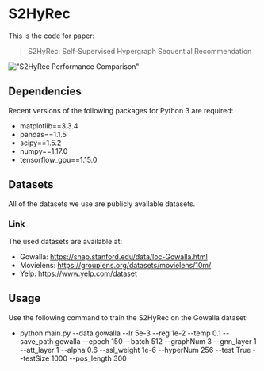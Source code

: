 # S2HyRec

This is the code for paper:
> S2HyRec: Self-Supervised Hypergraph Sequential Recommendation



!["S2HyRec Performance Comparison"](https://github.com/lyyccccccc/S2HyRec/blob/main/S2HyRec_framework.png)



## Dependencies
Recent versions of the following packages for Python 3 are required:
* matplotlib==3.3.4
* pandas==1.1.5
* scipy==1.5.2
* numpy==1.17.0
* tensorflow_gpu==1.15.0

## Datasets
All of the datasets we use are publicly available datasets.
### Link
The used datasets are available at:
* Gowalla: https://snap.stanford.edu/data/loc-Gowalla.html
* Movielens: https://grouplens.org/datasets/movielens/10m/
* Yelp: https://www.yelp.com/dataset


## Usage
Use the following command to train the S2HyRec on the Gowalla dataset:

* python main.py --data gowalla --lr 5e-3 --reg 1e-2 --temp 0.1 --save_path gowalla --epoch 150 --batch 512 --graphNum 3 --gnn_layer 1 --att_layer 1  --alpha 0.6 --ssl_weight 1e-6  --hyperNum 256 --test True --testSize 1000 --pos_length 300


  
